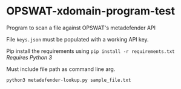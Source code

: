 # OPSWAT-xdomain-program-test
Program to scan a file against OPSWAT's metadefender API

File `keys.json` must be populated with a working API key.

Pip install the requirements using
`pip install -r requirements.txt` *Requires Python 3*

Must include file path as command line arg.
```
python3 metadefender-lookup.py sample_file.txt
```
